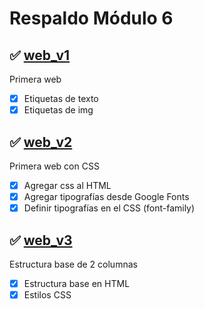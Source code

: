 # Respaldo Módulo 6

## ✅ [web_v1](./web_v1)
Primera web
- [x] Etiquetas de texto
- [x] Etiquetas de img

## ✅ [web_v2](./web_v2)
Primera web con CSS
- [x] Agregar css al HTML
- [x] Agregar tipografías desde Google Fonts
- [x] Definir tipografías en el CSS (font-family)

## ✅ [web_v3](./web_v3) 
Estructura base de 2 columnas
- [x] Estructura base en HTML
- [x] Estilos CSS

<!-- ✅ 🟨 -->